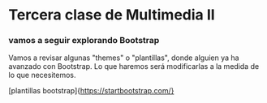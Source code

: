 # Tercera clase de Multimedia II
### vamos a seguir explorando Bootstrap

Vamos a revisar algunas "themes" o "plantillas", donde alguien ya ha avanzado con Bootstrap. Lo que haremos será modificarlas a la medida de lo que necesitemos.

[plantillas bootstrap]{https://startbootstrap.com/}

